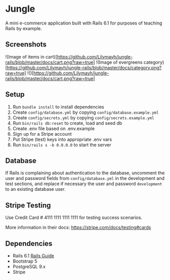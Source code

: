 # Jungle

A mini e-commerce application built with Rails 6.1 for purposes of teaching Rails by example.

## Screenshots

!(Image of items in cart)[https://github.com/Lilymayh/jungle-rails/blob/master/docs/cart.png?raw=true]
!(Image of evergreens category)[https://github.com/Lilymayh/jungle-rails/blob/master/docs/category.png?raw=true]
!()[https://github.com/Lilymayh/jungle-rails/blob/master/docs/cart.png?raw=true]

## Setup

1. Run `bundle install` to install dependencies
2. Create `config/database.yml` by copying `config/database.example.yml`
3. Create `config/secrets.yml` by copying `config/secrets.example.yml`
4. Run `bin/rails db:reset` to create, load and seed db
5. Create .env file based on .env.example
6. Sign up for a Stripe account
7. Put Stripe (test) keys into appropriate .env vars
8. Run `bin/rails s -b 0.0.0.0` to start the server

## Database

If Rails is complaining about authentication to the database, uncomment the user and password fields from `config/database.yml` in the development and test sections, and replace if necessary the user and password `development` to an existing database user.

## Stripe Testing

Use Credit Card # 4111 1111 1111 1111 for testing success scenarios.

More information in their docs: <https://stripe.com/docs/testing#cards>

## Dependencies

- Rails 6.1 [Rails Guide](http://guides.rubyonrails.org/v6.1/)
- Bootstrap 5
- PostgreSQL 9.x
- Stripe
